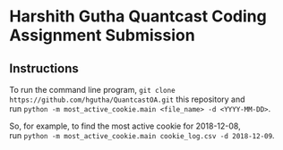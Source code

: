 # Harshith Gutha Quantcast Coding Assignment Submission

## Instructions
To run the command line program, `git clone https://github.com/hgutha/QuantcastOA.git` this repository and <br> run `python -m most_active_cookie.main <file_name> -d <YYYY-MM-DD>`. 

So, for example, to find the most active cookie for 2018-12-08, <br>run `python -m most_active_cookie.main cookie_log.csv -d 2018-12-09`. 

